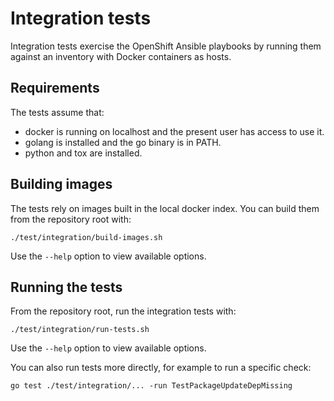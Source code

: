 # Integration tests

Integration tests exercise the OpenShift Ansible playbooks by running them
against an inventory with Docker containers as hosts.

## Requirements

The tests assume that:

* docker is running on localhost and the present user has access to use it.
* golang is installed and the go binary is in PATH.
* python and tox are installed.

## Building images

The tests rely on images built in the local docker index. You can build them
from the repository root with:

```
./test/integration/build-images.sh
```

Use the `--help` option to view available options.

## Running the tests

From the repository root, run the integration tests with:

```
./test/integration/run-tests.sh
```

Use the `--help` option to view available options.

You can also run tests more directly, for example to run a specific check:

```
go test ./test/integration/... -run TestPackageUpdateDepMissing
```
